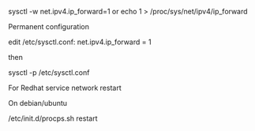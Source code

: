 sysctl -w net.ipv4.ip_forward=1
or
echo 1 > /proc/sys/net/ipv4/ip_forward

Permanent configuration

edit /etc/sysctl.conf:
net.ipv4.ip_forward = 1

then 

sysctl -p /etc/sysctl.conf

For Redhat
service network restart

On debian/ubuntu

/etc/init.d/procps.sh restart

